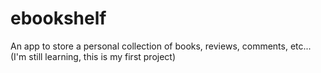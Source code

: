 # ebookshelf
An app to store a personal collection of books, reviews, comments, etc...(I'm still learning, this is my first project)
